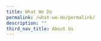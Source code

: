 ```yaml
---
title: What We Do
permalink: /what-we-do/permalink/
description: ""
third_nav_title: About Us
---
```


